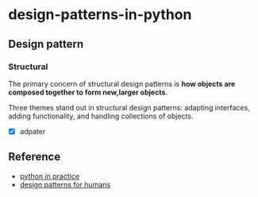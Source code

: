 # design-patterns-in-python


## Design pattern

### Structural 
The primary concern of structural design patterns is **how objects are composed together to form new,larger objects.**

Three themes stand out in structural design patterns: adapting interfaces, adding functionality, and handling collections of objects.


- [x] adpater



## Reference

- [python in practice](https://github.com/lovexiaov/python-in-practice)
- [design patterns for humans](https://github.com/kamranahmedse/design-patterns-for-humans)